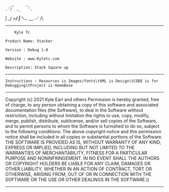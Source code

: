       _,     ,_
    .'/  ,_   '.
   |  \__( >__/  |
   '-..__ __..-'
         /_\
**************************************************************************************************
 
		Kyle Tc
 
	Product Name: Stacker
 
	Version : Debug 1.0
 
	Website : www.Kyletc.com
 
	Description: Stack Square up


**************************************************************************************************
 
	Instructions : Resources is Images/fonts\tUML is Design\tCODE is for Debugging\tProject is HomeBase


**************************************************************************************************
 
	
Copyright (c) 2021 Kyle Earl and others Permission is hereby granted, free of charge, to any person obtaining
a copy of this software and associated documentation files (the
Software), to deal in the Software without restriction, including
without limitation the rights to use, copy, modify, merge, publish,
distribute, sublicense, and/or sell copies of the Software, and to
permit persons to whom the Software is furnished to do so, subject to
the following conditions:
The above copyright notice and this permission notice shall be
included in all copies or substantial portions of the Software.
THE SOFTWARE IS PROVIDED AS IS, WITHOUT WARRANTY OF ANY KIND,
EXPRESS OR IMPLIED, INCLUDING BUT NOT LIMITED TO THE WARRANTIES OF
MERCHANTABILITY, FITNESS FOR A PARTICULAR PURPOSE AND
NONINFRINGEMENT. IN NO EVENT SHALL THE AUTHORS OR COPYRIGHT HOLDERS BE
LIABLE FOR ANY CLAIM, DAMAGES OR OTHER LIABILITY, WHETHER IN AN ACTION
OF CONTRACT, TORT OR OTHERWISE, ARISING FROM, OUT OF OR IN CONNECTION
WITH THE SOFTWARE OR THE USE OR OTHER DEALINGS IN THE SOFTWARE.))

**************************************************************************************************
